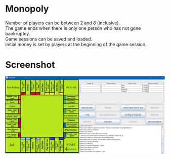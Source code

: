 # Monopoly
 Number of players can be between 2 and 8 (inclusive).  
 The game ends when there is only one person who has not gone bankruptcy.  
 Game sessions can be saved and loaded.  
 Initial money is set by players at the beginning of the game session.  

# Screenshot
 ![Screenshot](https://raw.githubusercontent.com/ender-s/Monopoly/main/ss.jpg)

